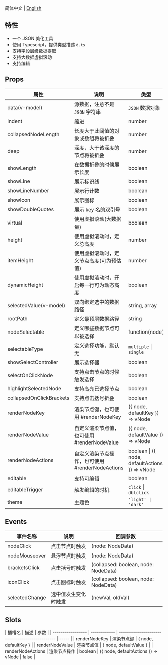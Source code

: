 简体中文 | [English](./README.md)

## 特性

- 一个 JSON 美化工具
- 使用 Typescript，提供类型描述 `d.ts`
- 支持字段层级数据提取
- 支持大数据虚拟滚动
- 支持编辑

## Props

| 属性                     | 说明                                            | 类型                                           | 默认值        |
| ------------------------ | ----------------------------------------------- | ---------------------------------------------- | ------------- |
| data(v-model)            | 源数据，注意不是 `JSON` 字符串                  | `JSON` 数据对象                                | -             |
| indent                   | 缩进                                            | number                                         | 2             |
| collapsedNodeLength      | 长度大于此阈值的对象或数组将被折叠              | number                                         | Infinity      |
| deep                     | 深度，大于该深度的节点将被折叠                  | number                                         | Infinity      |
| showLength               | 在数据折叠的时候展示长度                        | boolean                                        | false         |
| showLine                 | 展示标识线                                      | boolean                                        | true          |
| showLineNumber           | 展示行计数                                      | boolean                                        | false         |
| showIcon                 | 展示图标                                        | boolean                                        | false         |
| showDoubleQuotes         | 展示 key 名的双引号                             | boolean                                        | true          |
| virtual                  | 使用虚拟滚动(大数据量)                          | boolean                                        | false         |
| height                   | 使用虚拟滚动时，定义总高度                      | number                                         | 400           |
| itemHeight               | 使用虚拟滚动时，定义节点高度(可为预估值)        | number                                         | 20            |
| dynamicHeight            | 使用虚拟滚动时，开启每一行可为动态高度          | boolean                                        | true          |
| selectedValue(v-model)   | 双向绑定选中的数据路径                          | string, array                                  | string, array |
| rootPath                 | 定义最顶层数据路径                              | string                                         | `root`        |
| nodeSelectable           | 定义哪些数据节点可以被选择                      | function(node)                                 | -             |
| selectableType           | 定义选择功能，默认无                            | `multiple` \| `single`                         | -             |
| showSelectController     | 展示选择器                                      | boolean                                        | false         |
| selectOnClickNode        | 支持点击节点的时候触发选择                      | boolean                                        | true          |
| highlightSelectedNode    | 支持高亮已选择节点                              | boolean                                        | true          |
| collapsedOnClickBrackets | 支持点击括号折叠                                | boolean                                        | true          |
| renderNodeKey            | 渲染节点键，也可使用 #renderNodeKey             | ({ node, defaultKey }) => vNode                | -             |
| renderNodeValue          | 自定义渲染节点值，也可使用 #renderNodeValue     | ({ node, defaultValue }) => vNode              | -             |
| renderNodeActions        | 自定义渲染节点操作，也可使用 #renderNodeActions | boolean \| ({ node, defaultActions }) => vNode | false         |
| editable                 | 支持可编辑                                      | boolean                                        | false         |
| editableTrigger          | 触发编辑的时机                                  | `click` \| `dblclick`                          | `click`       |
| theme                    | 主题色                                          | `'light' \| 'dark'`                            | `light`       |

## Events

| 事件名称       | 说明                 | 回调参数                             |
| -------------- | -------------------- | ------------------------------------ |
| nodeClick      | 点击节点时触发       | (node: NodeData)                     |
| nodeMouseover  | 悬浮节点时触发       | (node: NodeData)                     |
| bracketsClick  | 点击括号时触发       | (collapsed: boolean, node: NodeData) |
| iconClick      | 点击图标时触发       | (collapsed: boolean, node: NodeData) |
| selectedChange | 选中值发生变化时触发 | (newVal, oldVal)                     |

## Slots

| 插槽名            | 描述         | 参数                                           |
| ----------------- | ------------ | ---------------------------------------------- | ----- |
| renderNodeKey     | 渲染节点键   | { node, defaultKey }                           |
| renderNodeValue   | 渲染节点值   | { node, defaultValue }                         |
| renderNodeActions | 渲染节点操作 | boolean \| ({ node, defaultActions }) => vNode | false |
